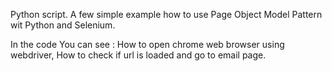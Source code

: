Python script.
A few simple example how to use Page Object Model Pattern wit Python and Selenium.

In the code You can see :
How to open chrome web browser using webdriver, How to check if url is loaded and go to email page.
